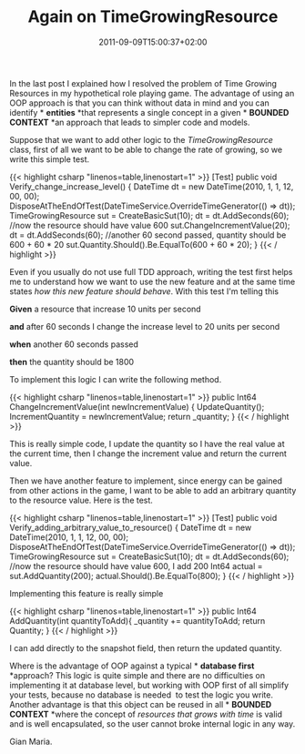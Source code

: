 ﻿---
title: "Again on TimeGrowingResource"
description: ""
date: 2011-09-09T15:00:37+02:00
draft: false
tags: [Software Architecture]
categories: [Software Architecture]
---
In the last post I explained how I resolved the problem of Time Growing Resources in my hypothetical role playing game. The advantage of using an OOP approach is that you can think without data in mind and you can identify * **entities** *that represents a single concept in a given * **BOUNDED CONTEXT** *an approach that leads to simpler code and models.

Suppose that we want to add other logic to the *TimeGrowingResource* class, first of all we want to be able to change the rate of growing, so we write this simple test.

{{< highlight csharp "linenos=table,linenostart=1" >}}
[Test]
public void Verify_change_increase_level()
{
DateTime dt = new DateTime(2010, 1, 1, 12, 00, 00);
DisposeAtTheEndOfTest(DateTimeService.OverrideTimeGenerator(() => dt));
TimeGrowingResource sut = CreateBasicSut(10);
dt = dt.AddSeconds(60);
//now the resource should have value 600
sut.ChangeIncrementValue(20);
dt = dt.AddSeconds(60);
//another 60 second passed, quantity should be 600 + 60 * 20
sut.Quantity.Should().Be.EqualTo(600 + 60 * 20);
}
{{< / highlight >}}

Even if you usually do not use full TDD approach, writing the test first helps me to understand how we want to use the new feature and at the same time states *how this new feature should behave*. With this test I'm telling this

 **Given** a resource that increase 10 units per second

 **and** after 60 seconds I change the increase level to 20 units per second

 **when** another 60 seconds passed

 **then** the quantity should be 1800

To implement this logic I can write the following method.

{{< highlight csharp "linenos=table,linenostart=1" >}}
public Int64 ChangeIncrementValue(int newIncrementValue)
{
UpdateQuantity();
IncrementQuantity = newIncrementValue;
return _quantity;
}
{{< / highlight >}}

This is really simple code, I update the quantity so I have the real value at the current time, then I change the increment value and return the current value.

Then we have another feature to implement, since energy can be gained from other actions in the game, I want to be able to add an arbitrary quantity to the resource value. Here is the test.

{{< highlight csharp "linenos=table,linenostart=1" >}}
[Test]
public void Verify_adding_arbitrary_value_to_resource()
{
DateTime dt = new DateTime(2010, 1, 1, 12, 00, 00);
DisposeAtTheEndOfTest(DateTimeService.OverrideTimeGenerator(() => dt));
TimeGrowingResource sut = CreateBasicSut(10);
dt = dt.AddSeconds(60);
//now the resource should have value 600, I add 200
Int64 actual = sut.AddQuantity(200);
actual.Should().Be.EqualTo(800);
}
{{< / highlight >}}

Implementing this feature is really simple

{{< highlight csharp "linenos=table,linenostart=1" >}}
public Int64 AddQuantity(int quantityToAdd){
_quantity += quantityToAdd;
return Quantity;
}
{{< / highlight >}}

I can add directly to the snapshot field, then return the updated quantity.

Where is the advantage of OOP against a typical * **database first** *approach? This logic is quite simple and there are no difficulties on implementing it at database level, but working with OOP first of all simplify your tests, because no database is needed  to test the logic you write. Another advantage is that this object can be reused in all * **BOUNDED CONTEXT** *where the concept of *resources that grows with time* is valid and is well encapsulated, so the user cannot broke internal logic in any way.

Gian Maria.
